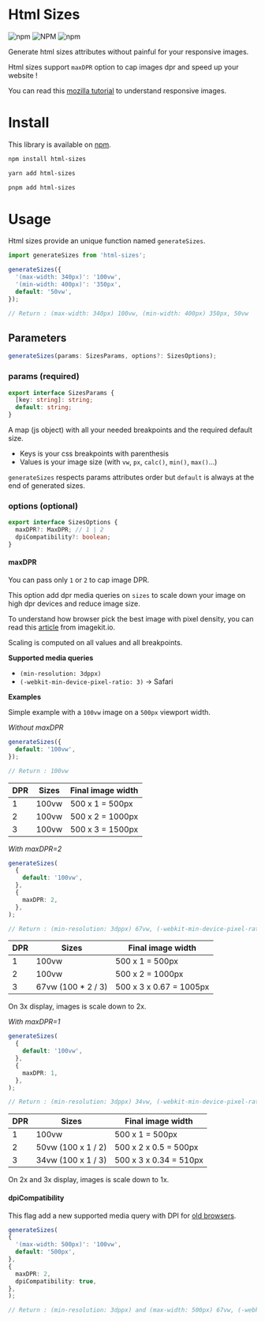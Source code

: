 # Html Sizes

![npm](https://img.shields.io/npm/v/html-sizes?style=flat-square)
![NPM](https://img.shields.io/npm/l/html-sizes?style=flat-square)
![npm](https://img.shields.io/npm/dm/html-sizes?style=flat-square)

Generate html sizes attributes without painful for your responsive images.

Html sizes support `maxDPR` option to cap images dpr and speed up your website !

You can read this [mozilla tutorial](https://developer.mozilla.org/en-US/docs/Learn/HTML/Multimedia_and_embedding/Responsive_images) to understand responsive images.

# Install

This library is available on [npm](https://www.npmjs.com/package/html-sizes).

```sh
npm install html-sizes

yarn add html-sizes

pnpm add html-sizes
```

# Usage

Html sizes provide an unique function named `generateSizes`.

```ts
import generateSizes from 'html-sizes';

generateSizes({
  '(max-width: 340px)': '100vw',
  '(min-width: 400px)': '350px',
  default: '50vw',
});

// Return : (max-width: 340px) 100vw, (min-width: 400px) 350px, 50vw
```

## Parameters

```ts
generateSizes(params: SizesParams, options?: SizesOptions);
```

### params (required)

```ts
export interface SizesParams {
  [key: string]: string;
  default: string;
}
```

A map (js object) with all your needed breakpoints and the required default size.

- Keys is your css breakpoints with parenthesis
- Values is your image size (with `vw`, `px`, `calc()`, `min()`, `max()`...)

`generateSizes` respects params attributes order but `default` is always at the end of generated sizes.

### options (optional)

```ts
export interface SizesOptions {
  maxDPR?: MaxDPR; // 1 | 2
  dpiCompatibility?: boolean;
}
```

#### maxDPR

You can pass only `1` or `2` to cap image DPR.

This option add dpr media queries on `sizes` to scale down your image on high dpr devices and reduce image size.

To understand how browser pick the best image with pixel density, you can read this [article](https://imagekit.io/responsive-images/#using-width-descriptor) from imagekit.io.

Scaling is computed on all values and all breakpoints.

**Supported media queries**

- `(min-resolution: 3dppx)`
- `(-webkit-min-device-pixel-ratio: 3)` -> Safari

**Examples**

Simple example with a `100vw` image on a `500px` viewport width.

_Without maxDPR_

```ts
generateSizes({
  default: '100vw',
});

// Return : 100vw
```

| DPR | Sizes | Final image width |
| --- | ----- | ----------------- |
| 1   | 100vw | 500 x 1 = 500px   |
| 2   | 100vw | 500 x 2 = 1000px  |
| 3   | 100vw | 500 x 3 = 1500px  |

_With maxDPR=2_

```ts
generateSizes(
  {
    default: '100vw',
  },
  {
    maxDPR: 2,
  },
);

// Return : (min-resolution: 3dppx) 67vw, (-webkit-min-device-pixel-ratio: 3) 67vw, 100vw
```

| DPR | Sizes               | Final image width       |
| --- | ------------------- | ----------------------- |
| 1   | 100vw               | 500 x 1 = 500px         |
| 2   | 100vw               | 500 x 2 = 1000px        |
| 3   | 67vw (100 \* 2 / 3) | 500 x 3 x 0.67 = 1005px |

On 3x display, images is scale down to 2x.

_With maxDPR=1_

```ts
generateSizes(
  {
    default: '100vw',
  },
  {
    maxDPR: 1,
  },
);

// Return : (min-resolution: 3dppx) 34vw, (-webkit-min-device-pixel-ratio: 3) 34vw,(min-resolution: 2dppx) 50vw, (-webkit-min-device-pixel-ratio: 2) 50vw, 100vw
```

| DPR | Sizes              | Final image width      |
| --- | ------------------ | ---------------------- |
| 1   | 100vw              | 500 x 1 = 500px        |
| 2   | 50vw (100 x 1 / 2) | 500 x 2 x 0.5 = 500px  |
| 3   | 34vw (100 x 1 / 3) | 500 x 3 x 0.34 = 510px |

On 2x and 3x display, images is scale down to 1x.

#### dpiCompatibility

This flag add a new supported media query with DPI for [old browsers](https://caniuse.com/css-media-resolution).

```ts
generateSizes(
{
  '(max-width: 500px)': '100vw',
  default: '500px',
},
{
  maxDPR: 2,
  dpiCompatibility: true,
},
);

// Return : (min-resolution: 3dppx) and (max-width: 500px) 67vw, (-webkit-min-device-pixel-ratio: 3) and (max-width: 500px) 67vw, (min-resolution: 288dpi) and (max-width: 500px) 67vw, (max-width: 500px) 100vw, (min-resolution: 3dppx) 334px, (-webkit-min-device-pixel-ratio: 3) 334px, (min-resolution: 288dpi) 334px, 500px
```

